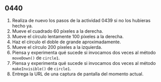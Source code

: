 ## 0440

1. Realiza de nuevo los pasos de la actividad 0439 si no los hubieras hecho ya.
2. Mueve el cuadrado 60 píxeles a la derecha.
3. Mueve el círculo lentamente 100 píxeles a la derecha.
4. Haz el círculo el doble de grande aproximadamente.
5. Mueve el círculo 200 píxeles a la izquierda.
2. Piensa y experimenta qué sucede si invocamos dos veces al método `moveDown()` de `circle1`.
3. Piensa y experimenta qué sucede si invocamos dos veces al método `makeInvisible()` de `circle1`.
4. Entrega la URL de una captura de pantalla del momento actual.

